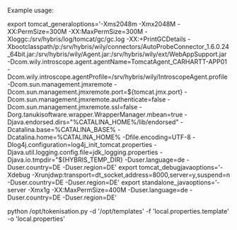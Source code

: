 Example usage:

export tomcat_generaloptions='-Xms2048m -Xmx2048M -XX:PermSize=300M -XX:MaxPermSize=300M -Xloggc:/srv/hybris/log/tomcat/gc/gc.log -XX:+PrintGCDetails -Xbootclasspath/p:/srv/hybris/wily/connectors/AutoProbeConnector_1.6.0.24_64bit.jar:/srv/hybris/wily/Agent.jar:/srv/hybris/wily/ext/WebAppSupport.jar -Dcom.wily.introscope.agent.agentName=TomcatAgent_CARHARTT-APP01 -Dcom.wily.introscope.agentProfile=/srv/hybris/wily/IntroscopeAgent.profile -Dcom.sun.management.jmxremote -Dcom.sun.management.jmxremote.port=${tomcat.jmx.port}  -Dcom.sun.management.jmxremote.authenticate=false -Dcom.sun.management.jmxremote.ssl=false -Dorg.tanukisoftware.wrapper.WrapperManager.mbean=true -Djava.endorsed.dirs="%CATALINA_HOME%/lib/endorsed" -Dcatalina.base=%CATALINA_BASE% -Dcatalina.home=%CATALINA_HOME% -Dfile.encoding=UTF-8 -Dlog4j.configuration=log4j_init_tomcat.properties -Djava.util.logging.config.file=jdk_logging.properties -Djava.io.tmpdir="${HYBRIS_TEMP_DIR} -Duser.language=de -Duser.country=DE -Duser.region=DE'
export tomcat_debugjavaoptions='-Xdebug -Xrunjdwp:transport=dt_socket,address=8000,server=y,suspend=n -Duser.country=DE -Duser.region=DE'
export standalone_javaoptions='-server -Xmx1g -XX:MaxPermSize=400M  -Duser.language=de -Duser.country=DE -Duser.region=DE'

python /opt/tokenisation.py -d '/opt/templates' -f 'local.properties.template' -o 'local.properties'